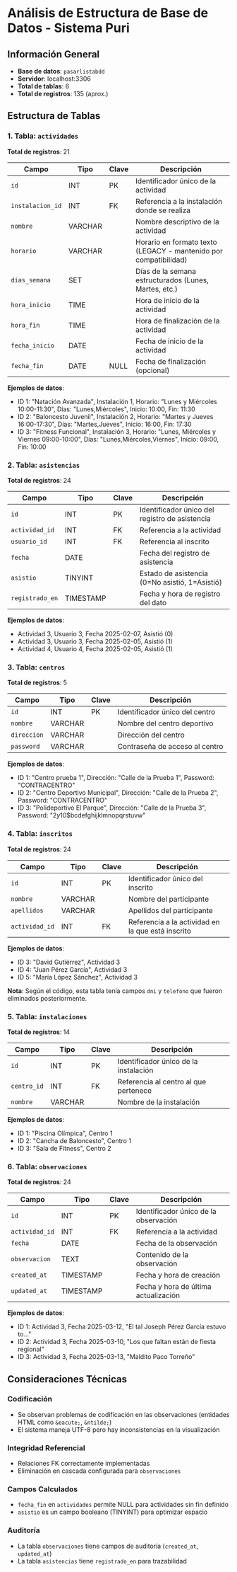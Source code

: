 # Análisis de Estructura de Base de Datos - Sistema Puri

## Información General
- **Base de datos**: `pasarlistabdd`
- **Servidor**: localhost:3306
- **Total de tablas**: 6
- **Total de registros**: 135 (aprox.)

## Estructura de Tablas

### 1. Tabla: `actividades`
**Total de registros**: 21

| Campo | Tipo | Clave | Descripción |
|-------|------|-------|-------------|
| `id` | INT | PK | Identificador único de la actividad |
| `instalacion_id` | INT | FK | Referencia a la instalación donde se realiza |
| `nombre` | VARCHAR | | Nombre descriptivo de la actividad |
| `horario` | VARCHAR | | Horario en formato texto (LEGACY - mantenido por compatibilidad) |
| `dias_semana` | SET | | Días de la semana estructurados (Lunes, Martes, etc.) |
| `hora_inicio` | TIME | | Hora de inicio de la actividad |
| `hora_fin` | TIME | | Hora de finalización de la actividad |
| `fecha_inicio` | DATE | | Fecha de inicio de la actividad |
| `fecha_fin` | DATE | NULL | Fecha de finalización (opcional) |

**Ejemplos de datos**:
- ID 1: "Natación Avanzada", Instalación 1, Horario: "Lunes y Miércoles 10:00-11:30", Días: "Lunes,Miércoles", Inicio: 10:00, Fin: 11:30
- ID 2: "Baloncesto Juvenil", Instalación 2, Horario: "Martes y Jueves 16:00-17:30", Días: "Martes,Jueves", Inicio: 16:00, Fin: 17:30
- ID 3: "Fitness Funcional", Instalación 3, Horario: "Lunes, Miércoles y Viernes 09:00-10:00", Días: "Lunes,Miércoles,Viernes", Inicio: 09:00, Fin: 10:00

### 2. Tabla: `asistencias`
**Total de registros**: 24

| Campo | Tipo | Clave | Descripción |
|-------|------|-------|-------------|
| `id` | INT | PK | Identificador único del registro de asistencia |
| `actividad_id` | INT | FK | Referencia a la actividad |
| `usuario_id` | INT | FK | Referencia al inscrito |
| `fecha` | DATE | | Fecha del registro de asistencia |
| `asistio` | TINYINT | | Estado de asistencia (0=No asistió, 1=Asistió) |
| `registrado_en` | TIMESTAMP | | Fecha y hora de registro del dato |

**Ejemplos de datos**:
- Actividad 3, Usuario 3, Fecha 2025-02-07, Asistió (0)
- Actividad 3, Usuario 3, Fecha 2025-02-05, Asistió (1)
- Actividad 4, Usuario 4, Fecha 2025-02-05, Asistió (1)

### 3. Tabla: `centros`
**Total de registros**: 5

| Campo | Tipo | Clave | Descripción |
|-------|------|-------|-------------|
| `id` | INT | PK | Identificador único del centro |
| `nombre` | VARCHAR | | Nombre del centro deportivo |
| `direccion` | VARCHAR | | Dirección del centro |
| `password` | VARCHAR | | Contraseña de acceso al centro |

**Ejemplos de datos**:
- ID 1: "Centro prueba 1", Dirección: "Calle de la Prueba 1", Password: "CONTRACENTRO"
- ID 2: "Centro Deportivo Municipal", Dirección: "Calle de la Prueba 2", Password: "CONTRACENTRO"
- ID 3: "Polideportivo El Parque", Dirección: "Calle de la Prueba 3", Password: "$2y$10$bcdefghijklmnopqrstuvw"

### 4. Tabla: `inscritos`
**Total de registros**: 24

| Campo | Tipo | Clave | Descripción |
|-------|------|-------|-------------|
| `id` | INT | PK | Identificador único del inscrito |
| `nombre` | VARCHAR | | Nombre del participante |
| `apellidos` | VARCHAR | | Apellidos del participante |
| `actividad_id` | INT | FK | Referencia a la actividad en la que está inscrito |

**Ejemplos de datos**:
- ID 3: "David Gutiérrez", Actividad 3
- ID 4: "Juan Pérez García", Actividad 3
- ID 5: "María López Sánchez", Actividad 3

**Nota**: Según el código, esta tabla tenía campos `dni` y `telefono` que fueron eliminados posteriormente.

### 5. Tabla: `instalaciones`
**Total de registros**: 14

| Campo | Tipo | Clave | Descripción |
|-------|------|-------|-------------|
| `id` | INT | PK | Identificador único de la instalación |
| `centro_id` | INT | FK | Referencia al centro al que pertenece |
| `nombre` | VARCHAR | | Nombre de la instalación |

**Ejemplos de datos**:
- ID 1: "Piscina Olímpica", Centro 1
- ID 2: "Cancha de Baloncesto", Centro 1
- ID 3: "Sala de Fitness", Centro 2

### 6. Tabla: `observaciones`
**Total de registros**: 24

| Campo | Tipo | Clave | Descripción |
|-------|------|-------|-------------|
| `id` | INT | PK | Identificador único de la observación |
| `actividad_id` | INT | FK | Referencia a la actividad |
| `fecha` | DATE | | Fecha de la observación |
| `observacion` | TEXT | | Contenido de la observación |
| `created_at` | TIMESTAMP | | Fecha y hora de creación |
| `updated_at` | TIMESTAMP | | Fecha y hora de última actualización |

**Ejemplos de datos**:
- ID 1: Actividad 3, Fecha 2025-03-12, "El tal Joseph P&eacute;rez Garc&iacute;a estuvo to..."
- ID 2: Actividad 3, Fecha 2025-03-10, "Los que faltan est&aacute;n de fiesta regional"
- ID 3: Actividad 3, Fecha 2025-03-13, "Maldito Paco Torre&ntilde;o"

## Consideraciones Técnicas

### Codificación
- Se observan problemas de codificación en las observaciones (entidades HTML como `&eacute;`, `&ntilde;`)
- El sistema maneja UTF-8 pero hay inconsistencias en la visualización

### Integridad Referencial
- Relaciones FK correctamente implementadas
- Eliminación en cascada configurada para `observaciones`

### Campos Calculados
- `fecha_fin` en `actividades` permite NULL para actividades sin fin definido
- `asistio` es un campo booleano (TINYINT) para optimizar espacio

### Auditoría
- La tabla `observaciones` tiene campos de auditoría (`created_at`, `updated_at`)
- La tabla `asistencias` tiene `registrado_en` para trazabilidad 